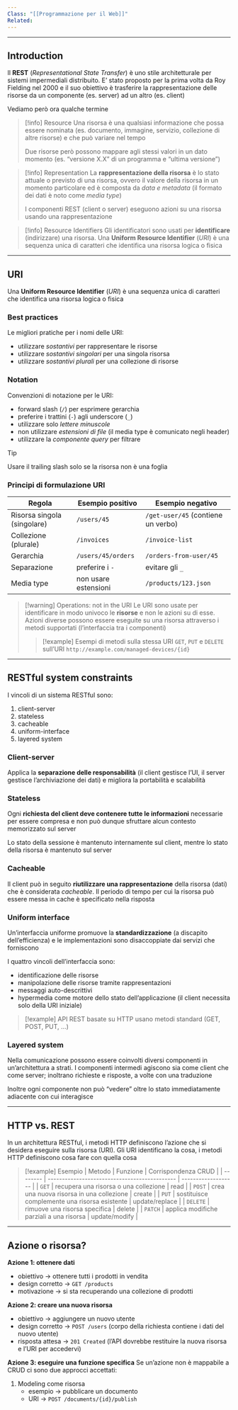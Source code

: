 ```yaml
---
Class: "[[Programmazione per il Web]]"
Related:
---
```

---
## Introduction
Il **REST** (*Representational State Transfer*) è uno stile architetturale per sistemi impermediali distribuito. E’ stato proposto per la prima volta da Roy Fielding nel 2000 e il suo obiettivo è trasferire la rappresentazione delle risorse da un componente (es. server) ad un altro (es. client)

Vediamo però ora qualche termine

>[!info] Resource
>Una risorsa è una qualsiasi informazione che possa essere nominata (es. documento, immagine, servizio, collezione di altre risorse) e che può variare nel tempo
>
>Due risorse però possono mappare agli stessi valori in un dato momento (es. “versione X.X” di un programma e “ultima versione”)

>[!info] Representation
>La **rappresentazione della risorsa** è lo stato attuale o previsto di una risorsa, ovvero il valore della risorsa in un momento particolare ed è composta da *data e metadata* (il formato dei dati è noto come *media type*)
>
>I componenti REST (client o server) eseguono azioni su una risorsa usando una rappresentazione

>[!info] Resource Identifiers
>Gli identificatori sono usati per **identificare** (indirizzare) una risorsa. Una **Uniform Resource Identifier** (*URI*) è una sequenza unica di caratteri che identifica una risorsa logica o fisica

---
## URI
Una **Uniform Resource Identifier** (*URI*) è una sequenza unica di caratteri che identifica una risorsa logica o fisica

### Best practices
Le migliori pratiche per i nomi delle URI:
- utilizzare *sostantivi* per rappresentare le risorse
- utilizzare *sostantivi singolari* per una singola risorsa
- utilizzare *sostantivi plurali* per una collezione di risorse

### Notation
Convenzioni di notazione per le URI:
- forward slash (`/`) per esprimere gerarchia
- preferire i trattini (`-`) agli underscore (`_`)
- utilizzare solo *lettere minuscole*
- non utilizzare *estensioni di file* (il media type è comunicato negli header)
- utilizzare la *componente query* per filtrare

>[!tip]
>Usare il trailing slash solo se la risorsa non è una foglia

### Principi di formulazione URI

| Regola                      | Esempio positivo     | Esempio negativo                   |
| --------------------------- | -------------------- | ---------------------------------- |
| Risorsa singola (singolare) | `/users/45`          | `/get-user/45` (contiene un verbo) |
| Collezione (plurale)        | `/invoices`          | `/invoice-list`                    |
| Gerarchia                   | `/users/45/orders`   | `/orders-from-user/45`             |
| Separazione                 | preferire i `-`      | evitare gli `_`                    |
| Media type                  | non usare estensioni | `/products/123.json`               |

>[!warning] Operations: not in the URI
>Le URI sono usate per identificare in modo univoco le **risorse** e non le azioni su di esse. Azioni diverse possono essere eseguite su una risorsa attraverso i metodi supportati (l’interfaccia tra i componenti)
>
>>[!example] Esempi di metodi sulla stessa URI
>>`GET`, `PUT` e `DELETE` sull’URI `http://example.com/managed-devices/{id}`

---
## RESTful system constraints
I vincoli di un sistema RESTful sono:
1. client-server
2. stateless
3. cacheable
4. uniform-interface
5. layered system

### Client-server
Applica la **separazione delle responsabilità** (il client gestisce l’UI, il server gestisce l’archiviazione dei dati) e migliora la portabilità e scalabilità

### Stateless
Ogni **richiesta del client deve contenere tutte le informazioni** necessarie per essere compresa e non può dunque sfruttare alcun contesto memorizzato sul server

Lo stato della sessione è mantenuto internamente sul client, mentre lo stato della risorsa è mantenuto sul server

### Cacheable
Il client può in seguito **riutilizzare una rappresentazione** della risorsa (dati) che è considerata *cacheable*. Il periodo di tempo per cui la risorsa può essere messa in cache è specificato nella risposta

### Uniform interface
Un’interfaccia uniforme promuove la **standardizzazione** (a discapito dell’efficienza) e le implementazioni sono disaccoppiate dai servizi che forniscono

I quattro vincoli dell’interfaccia sono:
- identificazione delle risorse
- manipolazione delle risorse tramite rappresentazioni
- messaggi auto-descrittivi
- hypermedia come motore dello stato dell’applicazione (il client necessita solo della URI iniziale)

>[!example]
>API REST basate su HTTP usano metodi standard (GET, POST, PUT, …)


### Layered system
Nella comunicazione possono essere coinvolti diversi componenti in un’architettura a strati. I componenti intermedi agiscono sia come client che come server; inoltrano richieste e risposte, a volte con una traduzione

Inoltre ogni componente non può “vedere” oltre lo stato immediatamente adiacente con cui interagisce

---
## HTTP vs. REST
In un architettura RESTful, i metodi HTTP definiscono l’azione che si desidera eseguire sulla risorsa (URI). Gli URI identificano la cosa, i metodi HTTP definiscono cosa fare con quella cosa

>[!example] Esempio
>| Metodo   | Funzione                                      | Corrispondenza CRUD |
>| -------- | --------------------------------------------- | ------------------- |
>| `GET`    | recupera una risorsa o una collezione         | read                |
>| `POST`   | crea una nuova risorsa in una collezione      | create              |
>| `PUT`    | sostituisce complemente una risorsa esistente | update/replace      |
>| `DELETE` | rimuove una risorsa specifica                 | delete              |
>| `PATCH`  | applica modifiche parziali a una risorsa      | update/modify       |

---
## Azione o risorsa?

**Azione 1: ottenere dati**
- obiettivo → ottenere tutti i prodotti in vendita
- design corretto → `GET /products`
- motivazione → si sta recuperando una collezione di prodotti

**Azione 2: creare una nuova risorsa**
- obiettivo → aggiungere un nuovo utente
- design corretto → `POST /users` (corpo della richiesta contiene i dati del nuovo utente)
- risposta attesa → `201 Created` (l’API dovrebbe restituire la nuova risorsa e l’URI per accedervi)

**Azione 3: eseguire una funzione specifica**
Se un’azione non è mappabile a CRUD ci sono due approcci accettati:
1. Modeling come risorsa
	- esempio → pubblicare un documento
	- URI → `POST /documents/{id}/publish`